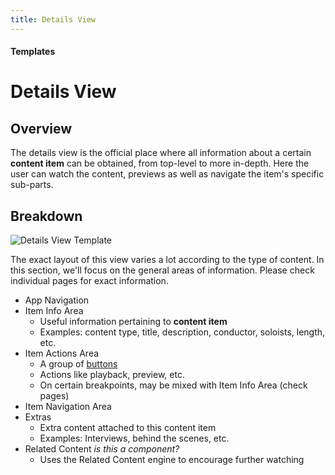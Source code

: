 ```yaml
---
title: Details View
---
```


#### Templates

# Details View

## Overview

The details view is the official place where all information about a certain **content item** can be obtained, from top-level to more in-depth. Here the user can watch the content, previews as well as navigate the item's specific sub-parts.

## Breakdown

![Details View Template](/assets/images/Templates/Details-View.png)

The exact layout of this view varies a lot according to the type of content. In this section, we'll focus on the general areas of information. Please check individual pages for exact information.

* App Navigation
* Item Info Area
  * Useful information pertaining to **content item**
  * Examples: content type, title, description, conductor, soloists, length, etc.
* Item Actions Area
  * A group of [buttons](/Atoms/Buttons.md)
  * Actions like playback, preview, etc.
  * On certain breakpoints, may be mixed with Item Info Area (check pages)
* Item Navigation Area
* Extras
  * Extra content attached to this content item
  * Examples: Interviews, behind the scenes, etc.
* Related Content _is this a component?_
  * Uses the Related Content engine to encourage further watching